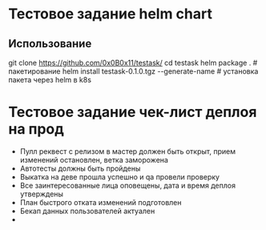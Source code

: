 # Тестовое задание helm chart

## Использование
git clone https://github.com/0x0B0x11/testask/
cd testask
helm package .  # пакетирование
helm install testask-0.1.0.tgz --generate-name # установка пакета через helm в k8s

# Тестовое задание чек-лист деплоя на прод

- Пулл реквест с релизом в мастер должен быть открыт, прием изменений остановлен, ветка заморожена  
- Автотесты должны быть пройдены   
- Выкатка на деве прошла успешно и qa провели проверку  
- Все заинтересованные лица оповещены, дата и время деплоя утверждены  
- План быстрого отката изменений подготовлен
- Бекап данных пользователей актуален
- 

